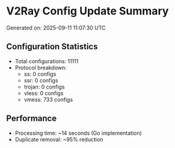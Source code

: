 # V2Ray Config Update Summary
Generated on: 2025-09-11 11:07:30 UTC

## Configuration Statistics
- Total configurations: 11111
- Protocol breakdown:
  - ss: 0 configs
  - ssr: 0 configs
  - trojan: 0 configs
  - vless: 0 configs
  - vmess: 733 configs

## Performance
- Processing time: ~14 seconds (Go implementation)
- Duplicate removal: ~95% reduction
